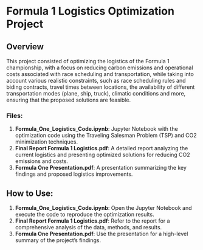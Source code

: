 # Formula 1 Logistics Optimization Project

## Overview

This project consisted of optimizing the logistics of the Formula 1 championship, with a focus on reducing carbon emissions and operational costs associated with race scheduling and transportation, while taking into account various realistic constraints, such as race scheduling rules and biding contracts, travel times between locations, the availability of different transportation modes (plane, ship, truck), climatic conditions and more, ensuring that the proposed solutions are feasible.

### Files:
1. **Formula_One_Logistics_Code.ipynb**: Jupyter Notebook with the optimization code using the Traveling Salesman Problem (TSP) and CO2 minimization techniques.
2. **Final Report Formula 1 Logistics.pdf**: A detailed report analyzing the current logistics and presenting optimized solutions for reducing CO2 emissions and costs.
3. **Formula One Presentation.pdf**: A presentation summarizing the key findings and proposed logistics improvements.

## How to Use:
1. **Formula_One_Logistics_Code.ipynb**: Open the Jupyter Notebook and execute the code to reproduce the optimization results.
2. **Final Report Formula 1 Logistics.pdf**: Refer to the report for a comprehensive analysis of the data, methods, and results.
3. **Formula One Presentation.pdf**: Use the presentation for a high-level summary of the project’s findings.
